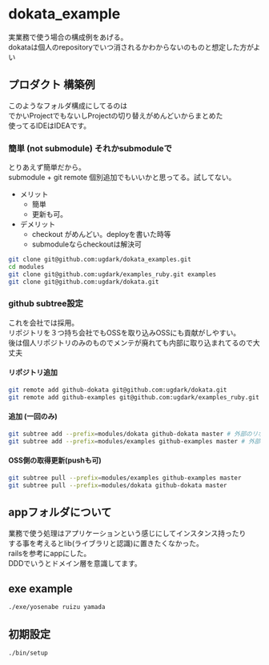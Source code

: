 # dokata_example
実業務で使う場合の構成例をあげる。  
dokataは個人のrepositoryでいつ消されるかわからないのものと想定した方がよい  


## プロダクト 構築例 
このようなフォルダ構成にしてるのは  
でかいProjectでもないしProjectの切り替えがめんどいからまとめた  
使ってるIDEはIDEAです。

### 簡単 (not submodule) それかsubmoduleで
とりあえず簡単だから。  
submodule + git remote 個別追加でもいいかと思ってる。試してない。  
- メリット
  - 簡単
  - 更新も可。
- デメリット
  - checkout がめんどい。deployを書いた時等
  - submoduleならcheckoutは解決可

```bash
git clone git@github.com:ugdark/dokata_examples.git
cd modules
git clone git@github.com:ugdark/examples_ruby.git examples
git clone git@github.com:ugdark/dokata.git
```

### github subtree設定
これを会社では採用。  
リポジトリを３つ持ち会社でもOSSを取り込みOSSにも貢献がしやすい。  
後は個人リポジトリのみのものでメンテが廃れても内部に取り込まれてるので大丈夫  

#### リポジトリ追加
```bash
git remote add github-dokata git@github.com:ugdark/dokata.git
git remote add github-examples git@github.com:ugdark/examples_ruby.git
```
#### 追加 (一回のみ)
```bash
git subtree add --prefix=modules/dokata github-dokata master # 外部のリポジトリから追加してれば不要
git subtree add --prefix=modules/examples github-examples master # 外部のリポジトリから追加してれば不要
```

#### OSS側の取得更新(pushも可)
```bash
git subtree pull --prefix=modules/examples github-examples master
git subtree pull --prefix=modules/dokata github-dokata master
```

## appフォルダについて
業務で使う処理はアプリケーションという感じにしてインスタンス持ったり  
する事を考えるとlib(ライブラリと認識)に置きたくなかった。  
railsを参考にappにした。  
DDDでいうとドメイン層を意識してます。  

## exe example
```bash
./exe/yosenabe ruizu yamada
```

## 初期設定
```bash
./bin/setup
```